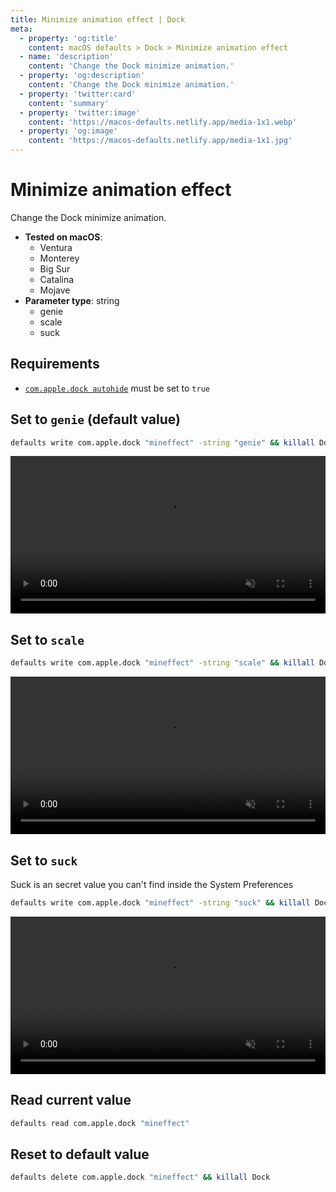 ```yaml
---
title: Minimize animation effect | Dock
meta:
  - property: 'og:title'
    content: macOS defaults > Dock > Minimize animation effect
  - name: 'description'
    content: 'Change the Dock minimize animation.'
  - property: 'og:description'
    content: 'Change the Dock minimize animation.'
  - property: 'twitter:card'
    content: 'summary'
  - property: 'twitter:image'
    content: 'https://macos-defaults.netlify.app/media-1x1.webp'
  - property: 'og:image'
    content: 'https://macos-defaults.netlify.app/media-1x1.jpg'
---
```


# Minimize animation effect

Change the Dock minimize animation.

<!-- break lists -->

- **Tested on macOS**:
  - Ventura
  - Monterey
  - Big Sur
  - Catalina
  - Mojave
- **Parameter type**: string
  - genie
  - scale
  - suck

## Requirements

- [`com.apple.dock autohide`](/dock/autohide.md#set-to-true) must be set to `true`

## Set to `genie` (default value)

```bash
defaults write com.apple.dock "mineffect" -string "genie" && killall Dock
```

<video autoplay loop muted playsinline width="740" height="740" style="max-width: 100%; height: auto">
  <source src="./images/mineffect/genie.mp4" type="video/mp4">
  Example output with value set to genie
</video>

## Set to `scale`

```bash
defaults write com.apple.dock "mineffect" -string "scale" && killall Dock
```

<video autoplay loop muted playsinline width="740" height="740" style="max-width: 100%; height: auto">
  <source src="./images/mineffect/scale.mp4" type="video/mp4">
  Example output with value set to scale
</video>

## Set to `suck`

Suck is an secret value you can't find inside the System Preferences

```bash
defaults write com.apple.dock "mineffect" -string "suck" && killall Dock
```

<video autoplay loop muted playsinline width="740" height="740" style="max-width: 100%; height: auto">
  <source src="./images/mineffect/suck.mp4" type="video/mp4">
  Example output with value set to suck
</video>

## Read current value

```bash
defaults read com.apple.dock "mineffect"
```

## Reset to default value

```bash
defaults delete com.apple.dock "mineffect" && killall Dock
```
